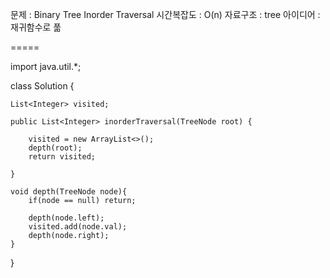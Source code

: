 문제 : Binary Tree Inorder Traversal
시간복잡도 : O(n)
자료구조 : tree
아이디어 : 재귀함수로 풂


=====

import java.util.*;

class Solution {

    List<Integer> visited;

    public List<Integer> inorderTraversal(TreeNode root) {
        
        visited = new ArrayList<>();
        depth(root);
        return visited;
        
    }

    void depth(TreeNode node){
        if(node == null) return;

        depth(node.left);
        visited.add(node.val);
        depth(node.right);
    }
}